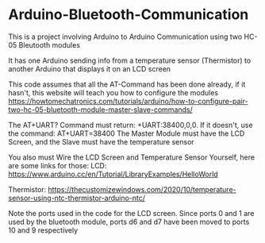# Arduino-Bluetooth-Communication
This is a project involving Arduino to Arduino Communication using two HC-05 Bleutooth modules

It has one Arduino sending info from a temperature sensor (Thermistor) to another Arduino that displays it on an LCD screen

This code assumes that all the AT-Command has been done already, if it hasn't, this website will teach you how to configure the modules
https://howtomechatronics.com/tutorials/arduino/how-to-configure-pair-two-hc-05-bluetooth-module-master-slave-commands/

The AT+UART? Command must return: +UART:38400,0,0. If it doesn't, use the command: AT+UART=38400
The Master Module must have the LCD Screen, and the Slave must have the temperature sensor

You also must Wire the LCD Screen and Temperature Sensor Yourself, here are some links for those:
LCD: https://www.arduino.cc/en/Tutorial/LibraryExamples/HelloWorld

Thermistor: https://thecustomizewindows.com/2020/10/temperature-sensor-using-ntc-thermistor-arduino-ntc/

Note the ports used in the code for the LCD screen. Since ports 0 and 1 are used by the bluetooth module, ports d6 and d7 have been moved to ports 10 and 9 respectively
